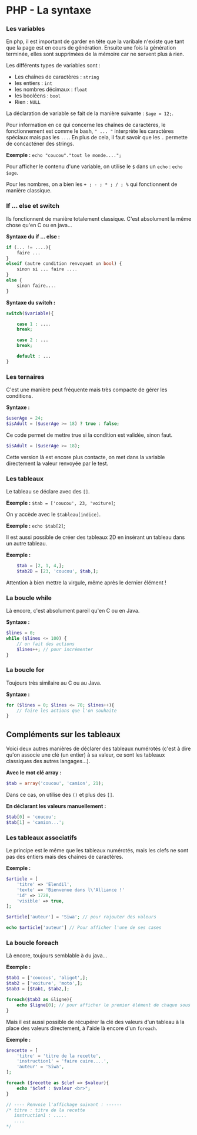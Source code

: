 # PHP - La syntaxe

### Les variables
En php, il est important de garder en tête que la varibale n'existe que tant que la page est en cours de génération. 
Ensuite une fois la génération terminée, elles sont supprimées de la mémoire car ne servent plus à rien.

Les différents types de variables sont : 
* Les chaînes de caractères : `string`
* les entiers : `int`
* les nombres décimaux : `float`
* les booléens : `bool`
* Rien : `NULL`

La déclaration de variable se fait de la manière suivante : `$age = 12;`. 

Pour information en ce qui concerne les chaînes de caractères, le fonctionnement est comme le bash, `" ... "` interprète les caractères spéciaux mais pas les ` ... `. 
En plus de cela, il faut savoir que les `.` permette de concacténer des strings. 

**Exemple :** `echo "coucou"."tout le monde....";`

Pour afficher le contenu d'une variable, on utilise le `$` dans un `echo` : `echo $age`. 

Pour les nombres, on a bien les `+ ; - ; * ; / ; %` qui fonctionnent de manière classique.


### If ... else et switch 
Ils fonctionnent de manière totalement classique. C'est absolument la même chose qu'en C ou en java...

**Syntaxe du if ... else :**
```php
if (... != ....){
    faire ...
}
elseif (autre condition renvoyant un bool) {
    sinon si ... faire ....
}
else {
    sinon faire....
}
```

**Syntaxe du switch :**
```php
switch($variable){

    case 1 : ....
    break;

    case 2 : ...
    break;

    default : ...
}
```


### Les ternaires
C'est une manière peut fréquente mais très compacte de gérer les conditions. 

**Syntaxe :**
```php
$userAge = 24;
$isAdult = ($userAge >= 18) ? true : false;
```

Ce code permet de mettre true si la condition est validée, sinon faut.

```php
$isAdult = ($userAge >= 18);
```
Cette version là est encore plus contacte, on met dans la variable directement la valeur renvoyée par le test. 


### Les tableaux
Le tableau se déclare avec des `[]`. 

**Exemple :** `$tab = ['coucou', 23, 'voiture]`;

On y accède avec le `$tableau[indice]`. 

**Exemple :** `echo $tab[2]`;

Il est aussi possible de créer des tableaux 2D en insérant un tableau dans un autre tableau. 

**Exemple :**
```php
    $tab = [2, 1, 4,];
    $tab2D = [23, 'coucou', $tab,];
```
Attention à bien mettre la virgule, même après le dernier élément ! 

### La boucle while
Là encore, c'est absolument pareil qu'en C ou en Java. 

**Syntaxe :**
```php
$lines = 0;
while ($lines <= 100) {
    // on fait des actions 
    $lines++; // pour incrémenter
}
```

### La boucle for
Toujours très similaire au C ou au Java. 

**Syntaxe :**
```php
for ($lines = 0; $lines <= 70; $lines++){
    // faire les actions que l'on souhaite
}
```

## Compléments sur les tableaux
Voici deux autres manières de déclarer des tableaux numérotés (c'est à dire qu'on associe une clé (un entier) à sa valeur, ce sont les tableaux classiques des autres langages...). 

**Avec le mot clé array :**
```php
$tab = array('coucou', 'camion', 21);
```
Dans ce cas, on utilise des `()` et plus des `[]`. 

**En déclarant les valeurs manuellement :**
```php
$tab[0] = 'coucou';
$tab[1] = 'camion...';
```

### Les tableaux associatifs
Le principe est le même que les tableaux numérotés, mais les clefs ne sont pas des entiers mais des chaînes de caractères. 

**Exemple :**
```php
$article = [
    'titre' => 'Elendil',
    'texte' => 'Bienvenue dans l\'Alliance !'
    'id' => 1728,
    'visible' => true,
];

$article['auteur'] = 'Siwa'; // pour rajouter des valeurs

echo $article['auteur'] // Pour afficher l'une de ses cases
```

### La boucle foreach
Là encore, toujours semblable à du java...

**Exemple :**
```php
$tab1 = ['coucous', 'aligot',];
$tab2 = ['voiture', 'moto',]; 
$tab3 = [$tab1, $tab2,];

foreach($tab3 as &ligne){
    echo $ligne[0]; // pour afficher le premier élément de chaque sous tableau...
}
```

Mais il est aussi possible de récupérer la clé des valeurs d'un tableau à la place des valeurs directement, à l'aide là encore d'un `foreach`. 

**Exemple :**
```php
$recette = [
    'titre' = 'titre de la recette',
    'instruction1' = 'faire cuire....',
    'auteur' = 'Siwa',
];

foreach ($recette as $clef => $valeur){
    echo "$clef : $valeur <br>"; 
}

// ---- Renvoie l'affichage suivant : ------
/* titre : titre de la recette 
   instruction1 : .....
   .... 
*/
```


